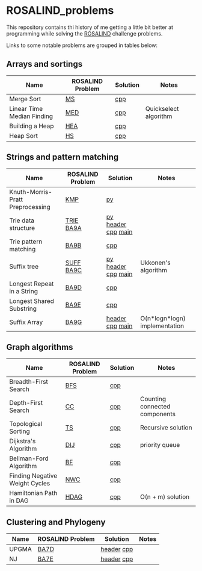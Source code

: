# ROSALIND_problems

This repository contains thi history of me getting a little bit better at programming while solving the [ROSALIND](https://rosalind.info/problems/locations/) challenge problems.

Links to some notable problems are grouped in tables below:

## Arrays and sortings

Name|ROSALIND Problem|Solution|Notes
---|---|---|---
Merge Sort|[MS](https://rosalind.info/problems/ms/)|[cpp](Algorithmic-Heights/MS.cpp)|
Linear Time Median Finding|[MED](https://rosalind.info/problems/med/)|[cpp](Algorithmic-Heights/MED.cpp)|Quickselect algorithm
Building a Heap|[HEA](https://rosalind.info/problems/hea/)|[cpp](Algorithmic-Heights/HEA.cpp)|
Heap Sort|[HS](https://rosalind.info/problems/hs/)|[cpp](Algorithmic-Heights/HS.cpp)|


## Strings and pattern matching

Name|ROSALIND Problem|Solution|Notes
---|---|---|---
Knuth-Morris-Pratt Preprocessing|[KMP](https://rosalind.info/problems/kmp/)|[py](Bioinformatics-Stronghold/40_kmp.py)|
Trie data structure|[TRIE](https://rosalind.info/problems/trie/)<br>[BA9A](https://rosalind.info/problems/ba9a/)|[py](Bioinformatics-Stronghold/56_trie.py)<br>[header](Bioinformatics-Textbook-Track/trie.hpp) [cpp](Bioinformatics-Textbook-Track/trie.cpp) [main](Bioinformatics-Textbook-Track/BA9A.cpp)|
Trie pattern matching|[BA9B](https://rosalind.info/problems/ba9b/)|[cpp](Bioinformatics-Textbook-Track/BA9B.cpp)|
Suffix tree|[SUFF](https://rosalind.info/problems/suff/)<br>[BA9C](https://rosalind.info/problems/ba9c/)|[py](Bioinformatics-Stronghold/suffix_tree.py)<br>[header](Bioinformatics-Textbook-Track/suffix_tree.hpp) [cpp](Bioinformatics-Textbook-Track/suffix_tree.cpp) [main](Bioinformatics-Textbook-Track/BA9C.cpp)|Ukkonen's algorithm
Longest Repeat in a String|[BA9D](https://rosalind.info/problems/ba9d/)|[cpp](Bioinformatics-Textbook-Track/BA9D.cpp)|
Longest Shared Substring|[BA9E](https://rosalind.info/problems/ba9e/)|[cpp](Bioinformatics-Textbook-Track/BA9E.cpp)
Suffix Array|[BA9G](https://rosalind.info/problems/ba9g/)|[header](Bioinformatics-Textbook-Track/suffix_array.hpp) [cpp](Bioinformatics-Textbook-Track/suffix_array.cpp) [main](Bioinformatics-Textbook-Track/BA9G.cpp)| O(n\*logn\*logn) implementation


## Graph algorithms

Name|ROSALIND Problem|Solution|Notes
---|---|---|---
Breadth-First Search|[BFS](https://rosalind.info/problems/bfs/)|[cpp](Algorithmic-Heights/BFS.cpp)|
Depth-First Search|[CC](https://rosalind.info/problems/cc/)|[cpp](Algorithmic-Heights/CC.cpp)|Counting connected components
Topological Sorting|[TS](https://rosalind.info/problems/ts/)|[cpp](Algorithmic-Heights/TS.cpp)|Recursive solution
Dijkstra's Algorithm|[DIJ](https://rosalind.info/problems/dij/)|[cpp](Algorithmic-Heights/DIJ.cpp)|priority queue
Bellman-Ford Algorithm|[BF](https://rosalind.info/problems/bf/)|[cpp](Algorithmic-Heights/BF.cpp)
Finding Negative Weight Cycles|[NWC](https://rosalind.info/problems/nwc/)|[cpp](Algorithmic-Heights/NWC.cpp)|
Hamiltonian Path in DAG|[HDAG](https://rosalind.info/problems/hdag/)|[cpp](Algorithmic-Heights/HDAG.cpp)|O(n + m) solution


## Clustering and Phylogeny
Name|ROSALIND Problem|Solution|Notes
---|---|---|---
UPGMA|[BA7D](https://rosalind.info/problems/ba7d/)|[header](Bioinformatics-Textbook-Track/BA7.h) [cpp](Bioinformatics-Textbook-Track/BA7D.cpp)|
NJ|[BA7E](https://rosalind.info/problems/ba7d/)|[header](Bioinformatics-Textbook-Track/BA7.h) [cpp](Bioinformatics-Textbook-Track/BA7E.cpp)|

